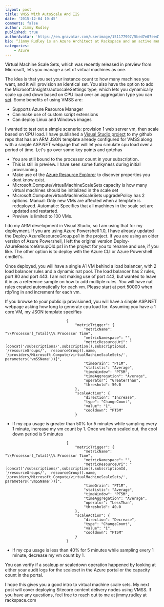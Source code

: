 ```yaml
---
layout: post
title: VMSS With AutoScale And IIS
date: '2015-12-04 10:45'
comments: false
author: Jimmy Rudley
published: true
authorAvatar: 'https://en.gravatar.com/userimage/151177997/5bed7e07ee47533cbd34b951d463bcb7.jpg'
bio: “Jimmy Rudley is an Azure Architect at Rackspace and an active member of the Azure community. He focuses on solving large and complex architecture and automation problems within Azure."
categories:
    - Azure
---
```


Virtual Machine Scale Sets, which was recently released in preview from Microsoft, lets you manage a set of virtual machines as one.

<!-- more -->

The idea is that you set your instance count to how many machines you want, and it will provision an identical set. You also have the option to add the Microsoft.Insights/autoscaleSettings type, which lets you dynamically scale up and down based on CPU load over an aggregation type you can [set]. Some benefits of using VMSS are:

  - Supports Azure Resource Manager
  - Can make use of custom script extensions
  - Can deploy Linux and Windows images

I wanted to test out a simple scenerio: provision 1 web server vm, then scale based on CPU load. I have published a [Visual Studio project] to my github repo that has an ARM JSON template already configured for VMSS along with a simple ASP.NET webpage that will let you simulate cpu load over a period of time. Let's go over some key points and gotchas

  - You are still bound to the processor count in your subscription.
  - This is still in preview. I have seen some funkyness during initial provisioning.
  - Make use of the [Azure Resource Explorer] to discover properties you dont know exist.
  - Microsoft.Compute/virtualMachineScaleSets capacity is how many virtual machines should be initialized in the scale set
  - Microsoft.Compute/virtualMachineScaleSets upgradePolicy has 2 options. Manual: Only new VMs are affected when a template is redeployed. Automatic: Specifies that all machines in the scale set are updated and restarted.
  - Preview is limited to 100 VMs.

I do my ARM development in Visual Studio, so I am using that for my deployment. If you are using Azure Powershell 1.0, I have already updated the Deploy-AzureResourceGroup.ps1 in the project. If you are using an older version of Azure Powershell, I left the original version Deploy-AzureResourceGroupOld.ps1 in the project for you to rename and use, if you like. The other option is to deploy with the Azure CLI or Azure Powershell cmdlet's.

Once deployed, you will have a single A1 VM behind a load balancer, with 2 load balancer rules and a dynamic nat pool. The load balancer has 2 rules, port 80 and port 443. I am not making use of port 443, but wanted to leave it in as a reference sample on how to add multiple rules. You will have nat rules created automatically for each vm. Please start at port 50000 when rdp'ing in and increment for each vm.

If you browse to your public ip provisioned, you will have a simple ASP.NET webpage asking how long to generate cpu load for.  Assuming you have a 1 core VM, my JSON template specifies

```
							{
								"metricTrigger": {
									"metricName": "\\Processor(_Total)\\% Processor Time",
									"metricNamespace": "",
									"metricResourceUri": "[concat('/subscriptions/',subscription().subscriptionId, '/resourceGroups/',  resourceGroup().name, '/providers/Microsoft.Compute/virtualMachineScaleSets/', parameters('vmSSName'))]",
									"timeGrain": "PT1M",
									"statistic": "Average",
									"timeWindow": "PT5M",
									"timeAggregation": "Average",
									"operator": "GreaterThan",
									"threshold": 50.0
								},
								"scaleAction": {
									"direction": "Increase",
									"type": "ChangeCount",
									"value": "1",
									"cooldown": "PT5M"
								}
```
  - If my cpu usage is greater than 50% for 5 minutes while sampling every 1 minute, increase my vm count by 1. Once we have scaled out, the cool down period is 5 minutes

```
							{
								"metricTrigger": {
									"metricName": "\\Processor(_Total)\\% Processor Time",
									"metricNamespace": "",
									"metricResourceUri": "[concat('/subscriptions/',subscription().subscriptionId, '/resourceGroups/',  resourceGroup().name, '/providers/Microsoft.Compute/virtualMachineScaleSets/', parameters('vmSSName'))]",
									"timeGrain": "PT1M",
									"statistic": "Average",
									"timeWindow": "PT5M",
									"timeAggregation": "Average",
									"operator": "LessThan",
									"threshold": 40.0
								},
								"scaleAction": {
									"direction": "Decrease",
									"type": "ChangeCount",
									"value": "1",
									"cooldown": "PT5M"
								}
							}
```
  - If my cpu usage is less than 40% for 5 minutes while sampling every 1 minute, decrease my vm count by 1.

You can verify if a scaleup or scaledown operation happened by looking at either your audit logs for the scaleset in the Azure portal or the capacity count in the portal.

I hope this gives you a good intro to virtual machine scale sets. My next post will cover deploying Sitecore content delivery nodes using VMSS. If you have any questions, feel free to reach out to me at jimmy.rudley at rackspace.com

   [set]:<https://msdn.microsoft.com/en-us/library/azure/dn931944.aspx#bk_metric>
   [visual studio project]: <https://github.com/jrudley/vmssLBNatIIS>
   [Azure Resource Explorer]: <https://resources.azure.com>

